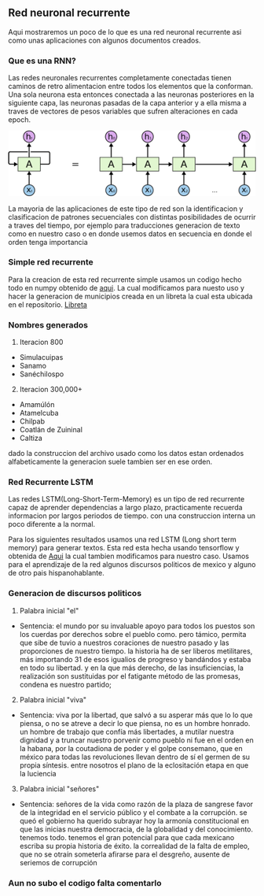 ## Red neuronal recurrente

Aqui mostraremos un poco de lo que es una red neuronal recurrente asi como unas aplicaciones
con algunos documentos creados.

### Que es una RNN?

Las redes neuronales recurrentes completamente conectadas tienen caminos de retro alimentacion
entre todos los elementos que la conforman. Una sola neurona esta entonces conectada a las 
neuronas posteriores en la siguiente capa, las neuronas pasadas de la capa anterior y a ella
misma a traves de vectores de pesos variables que sufren alteraciones en cada epoch.  
  
![RNN](codigos/RNN-unrolled.png)

La mayoria de las aplicaciones de este tipo de red son la identificacion y clasificacion de patrones
secuenciales con distintas posibilidades de ocurrir a traves del tiempo, por ejemplo para traducciones
generacion de texto como en nuestro caso o en donde usemos datos en secuencia en donde el orden tenga
importancia

### Simple red recurrente

Para la creacion de esta red recurrente simple usamos un codigo hecho todo en numpy obtenido de [aqui](https://gist.github.com/karpathy/d4dee566867f8291f086).
La cual modificamos para nuesto uso y hacer la generacion de municipios creada en un libreta
la cual esta ubicada en el repositorio. [Libreta](codigos/simple-RNN.ipynb)

### Nombres generados

1. Iteracion 800
* Simulacuipas
* Sanamo
* Sanéchilospo

2. Iteracion 300,000+
* Amamúlón
* Atamelcuba
* Chilpab
* Coatlán de Zuininal
* Caltiza

dado la construccion del archivo usado como los datos estan ordenados alfabeticamente
la generacion suele tambien ser en ese orden.

### Red Recurrente LSTM

Las redes LSTM(Long-Short-Term-Memory) es un tipo de red recurrente capaz de aprender dependencias
a largo plazo, practicamente recuerda informacion por largos periodos de tiempo. con una construccion interna
un poco diferente a la normal.

Para los siguientes resultados usamos una red LSTM (Long short term memory) para generar textos.
Esta red esta hecha usando tensorflow y obtenida de [Aqui](https://github.com/spiglerg/RNN_Text_Generation_Tensorflow) la cual tambien 
modificamos para nuestro caso. Usamos para el aprendizaje de la red algunos discursos politicos de mexico y alguno de otro pais hispanohablante.

### Generacion de discursos politicos


1. Palabra inicial "el"
* Sentencia:
el mundo por su invaluable apoyo para todos los puestos son los cuerdas por derechos sobre el pueblo como. 
pero támico, permita que sibe de tuvio a nuestros coraciones de nuestro pasado y las proporciones de nuestro tiempo.
la historia ha de ser liberos metilitares, más importando 31 de esos igualios de progreso y 
bandándos y estaba en todo su libertad. y en la que más derecho, de las insuficiencias, 
la realización son sustituidas por el fatigante método de las promesas, condena es nuestro partido;

2. Palabra inicial "viva"
* Sentencia:
viva por la libertad, que salvó a su asperar más que lo lo que piensa, o no se atreve a decir lo que piensa, no es un hombre honrado. 
un hombre de trabajo que confía más libertades, a mutilar nuestra dignidad y a truncar nuestro 
porvenir como pueblo ni fue en el orden en la habana, por la coutadiona de poder y el golpe consemano, 
que en méxico para todas las revoluciones llevan dentro de sí el germen de su propia síntesis. 
entre nosotros el plano de la eclositación etapa en que la luciencia

3. Palabra inicial "señores"
* Sentencia:
señores de la vida como razón de la plaza de sangrese favor de la integridad en el servicio público y el combate a la corrupción.
se queó el gobierno ha querido subrayar hoy la armonía constitucional en que las inicias nuestra democracia, 
de la globalidad y del conocimiento. tenemos todo. tenemos el gran potencial para que cada mexicano escriba 
su propia historia de éxito. la correalidad de la falta de empleo, que no se otraín someterla afirarse para el desgreño, 
ausente de seriemos de corrupción


### Aun no subo el codigo falta comentarlo

